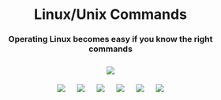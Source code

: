 <h1 align="center">Linux/Unix Commands</h1>
<h3 align="center">Operating Linux becomes easy if you know the right commands</h3>

<p align="center">
<img style="padding:10px;" src="https://img.shields.io/badge/Open%20Source-💕%20-9cf?style=for-the-badge"><br>
<img style="padding:10px;" src="https://img.shields.io/github/contributors/iamshm/cs-algorithms?style=flat-square">
<img style="padding:10px;" src="https://img.shields.io/github/hacktoberfest/2019/iamshm/cs-algorithms?suggestion_label=Hacktoberfest&style=flat-square">
<img style="padding:10px;" src="https://img.shields.io/github/forks/iamshm/cs-algorithms?label=Forks&style=flat-square">
<img style="padding:10px;" src="https://img.shields.io/github/stars/iamshm/cs-algorithms?style=flat-square">
<img style="padding:10px;" src="https://img.shields.io/github/languages/count/iamshm/cs-algorithms?style=flat-square">
<img style="padding:10px;" src="https://img.shields.io/github/license/iamshm/cs-algorithms?style=flat-square">
